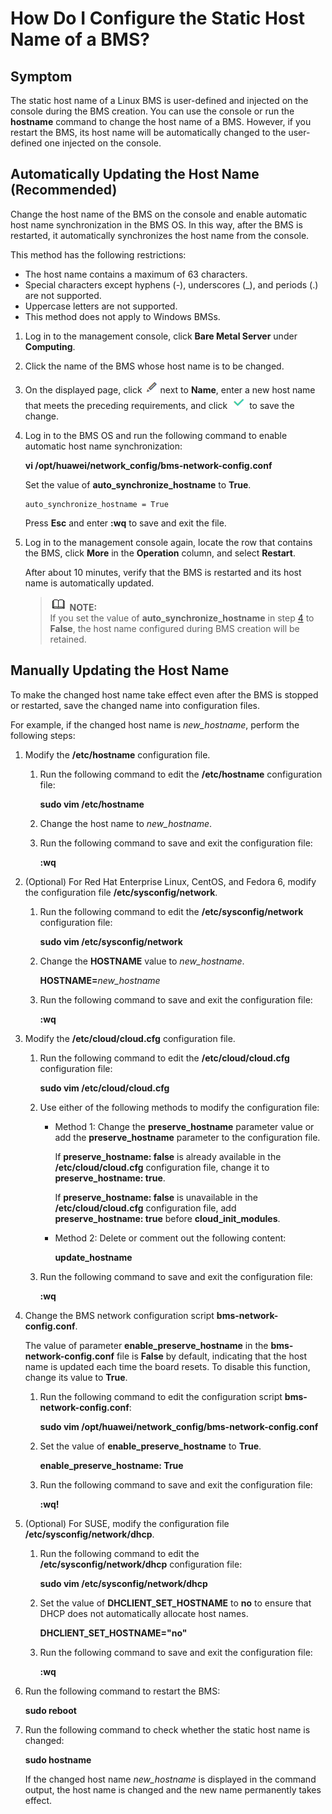 # How Do I Configure the Static Host Name of a BMS?<a name="EN-US_TOPIC_0068279730"></a>

## Symptom<a name="section1619013016"></a>

The static host name of a Linux BMS is user-defined and injected on the console during the BMS creation. You can use the console or run the  **hostname**  command to change the host name of a BMS. However, if you restart the BMS, its host name will be automatically changed to the user-defined one injected on the console.

## Automatically Updating the Host Name \(Recommended\)<a name="section154902911814"></a>

Change the host name of the BMS on the console and enable automatic host name synchronization in the BMS OS. In this way, after the BMS is restarted, it automatically synchronizes the host name from the console.

This method has the following restrictions:

-   The host name contains a maximum of 63 characters.
-   Special characters except hyphens \(-\), underscores \(\_\), and periods \(.\) are not supported.
-   Uppercase letters are not supported.
-   This method does not apply to Windows BMSs.

1.  Log in to the management console, click  **Bare Metal Server**  under  **Computing**.
2.  Click the name of the BMS whose host name is to be changed.
3.  On the displayed page, click  ![](figures/edit-icon.png)  next to  **Name**, enter a new host name that meets the preceding requirements, and click  ![](figures/ok-icon.png)  to save the change.
4.  <a name="li1574320984514"></a>Log in to the BMS OS and run the following command to enable automatic host name synchronization:

    **vi /opt/huawei/network\_config/bms-network-config.conf**

    Set the value of  **auto\_synchronize\_hostname**  to  **True**.

    ```
    auto_synchronize_hostname = True
    ```

    Press  **Esc**  and enter  **:wq**  to save and exit the file.

5.  Log in to the management console again, locate the row that contains the BMS, click  **More**  in the  **Operation**  column, and select  **Restart**.

    After about 10 minutes, verify that the BMS is restarted and its host name is automatically updated.

    >![](public_sys-resources/icon-note.gif) **NOTE:**   
    >If you set the value of  **auto\_synchronize\_hostname**  in step  [4](#li1574320984514)  to  **False**, the host name configured during BMS creation will be retained.  


## Manually Updating the Host Name<a name="section2033715325415"></a>

To make the changed host name take effect even after the BMS is stopped or restarted, save the changed name into configuration files.

For example, if the changed host name is  _new\_hostname_, perform the following steps:

1.  Modify the  **/etc/hostname**  configuration file.
    1.  Run the following command to edit the  **/etc/hostname**  configuration file:

        **sudo vim /etc/hostname**

    2.  Change the host name to  _new\_hostname_.
    3.  Run the following command to save and exit the configuration file:

        **:wq**

2.  \(Optional\) For Red Hat Enterprise Linux, CentOS, and Fedora 6, modify the configuration file  **/etc/sysconfig/network**.
    1.  Run the following command to edit the  **/etc/sysconfig/network**  configuration file:

        **sudo vim /etc/sysconfig/network**

    2.  Change the  **HOSTNAME**  value to  _new\_hostname_.

        **HOSTNAME=**_new\_hostname_

    3.  Run the following command to save and exit the configuration file:

        **:wq**

3.  Modify the  **/etc/cloud/cloud.cfg**  configuration file.
    1.  Run the following command to edit the  **/etc/cloud/cloud.cfg**  configuration file:

        **sudo vim /etc/cloud/cloud.cfg**

    2.  Use either of the following methods to modify the configuration file:
        -   Method 1: Change the  **preserve\_hostname**  parameter value or add the  **preserve\_hostname**  parameter to the configuration file.

            If  **preserve\_hostname: false**  is already available in the  **/etc/cloud/cloud.cfg**  configuration file, change it to  **preserve\_hostname: true**.

            If  **preserve\_hostname: false**  is unavailable in the  **/etc/cloud/cloud.cfg**  configuration file, add  **preserve\_hostname: true**  before  **cloud\_init\_modules**.

        -   Method 2: Delete or comment out the following content:

            **update\_hostname**

    3.  Run the following command to save and exit the configuration file:

        **:wq**

4.  Change the BMS network configuration script  **bms-network-config.conf**.

    The value of parameter  **enable\_preserve\_hostname**  in the  **bms-network-config.conf**  file is  **False**  by default, indicating that the host name is updated each time the board resets. To disable this function, change its value to  **True**.

    1.  Run the following command to edit the configuration script  **bms-network-config.conf**:

        **sudo vim /opt/huawei/network\_config/bms-network-config.conf**

    2.  Set the value of  **enable\_preserve\_hostname**  to  **True**.

        **enable\_preserve\_hostname: True**

    3.  Run the following command to save and exit the configuration file:

        **:wq!**

5.  \(Optional\) For SUSE, modify the configuration file  **/etc/sysconfig/network/dhcp**.
    1.  Run the following command to edit the  **/etc/sysconfig/network/dhcp**  configuration file:

        **sudo vim /etc/sysconfig/network/dhcp**

    2.  Set the value of  **DHCLIENT\_SET\_HOSTNAME**  to  **no**  to ensure that DHCP does not automatically allocate host names.

        **DHCLIENT\_SET\_HOSTNAME="no"**

    3.  Run the following command to save and exit the configuration file:

        **:wq**

6.  Run the following command to restart the BMS:

    **sudo reboot**

7.  Run the following command to check whether the static host name is changed:

    **sudo hostname**

    If the changed host name  _new\_hostname_  is displayed in the command output, the host name is changed and the new name permanently takes effect.


